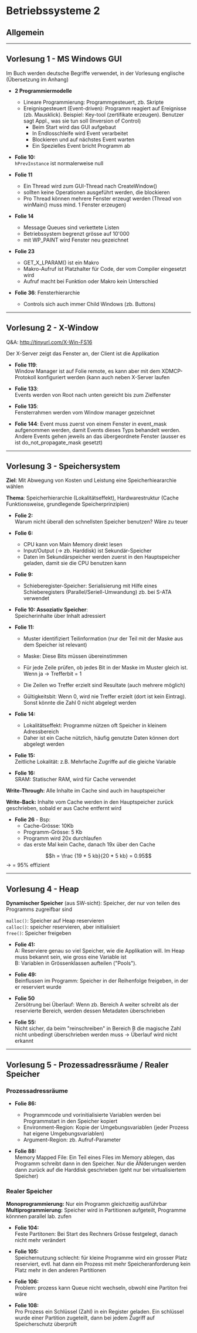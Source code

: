 # Betriebssysteme 2
## Allgemein

---
## Vorlesung 1 - MS Windows GUI

Im Buch werden deutsche Begriffe verwendet, in der Vorlesung englische (Übersetzung im Anhang)

* **2 Programmiermodelle**
    * Lineare Programmierung: Programmgesteuert, zb. Skripte
    * Ereignisgesteuert (Event-driven): Programm reagiert auf Ereignisse (zb. Mausklick). Beispiel: Key-tool (zertifikate erzeugen). Benutzer sagt Appl., was sie tun soll (Inversion of Control)
        * Beim Start wird das GUI aufgebaut
        * In Endlosschleife wird Event verarbeitet
        * Blockieren und auf nächstes Event warten
        * Ein Spezielles Event bricht Programm ab

* **Folie 10:**  
    `hPrevInstance` ist normalerweise null

* **Folie 11**
    * Ein Thread wird zum GUI-Thread nach CreateWindow()
    * sollten keine Operationen ausgeführt werden, die blockieren
    * Pro Thread können mehrere Fenster erzeugt werden (Thread von winMain() muss mind. 1 Fenster erzeugen)

* **Folie 14**
    * Message Queues sind verkettete Listen
    * Betriebssystem begrenzt grösse auf 10'000
    * mit WP_PAINT wird Fenster neu gezeichnet

* **Folie 23**
    * GET_X_LPARAM() ist ein Makro
    * Makro-Aufruf ist Platzhalter für Code, der vom Compiler eingesetzt wird
    * Aufruf macht bei Funktion oder Makro kein Unterschied

* **Folie 36**: Fensterhierarchie
    * Controls sich auch immer Child Windows (zb. Buttons)

---
## Vorlesung 2 - X-Window
Q&A: <http://tinyurl.com/X-Win-FS16>

Der X-Server zeigt das Fenster an, der Client ist die Applikation

* **Folie 119**:  
    Window Manager ist auf Folie remote, es kann aber mit dem XDMCP-Protokoll konfiguriert werden (kann auch neben X-Server laufen

* **Folie 133**:  
    Events werden von Root nach unten gereicht bis zum Zielfenster

* **Folie 135**:  
    Fensterrahmen werden vom Window manager gezeichnet

* **Folie 144**:
    Event muss zuerst von einem Fenster in event_mask aufgenommen werden, damit Events dieses Typs behandelt werden. Andere Events gehen jeweils an das übergeordnete Fenster (ausser es ist do_not_propagate_mask gesetzt)

---
## Vorlesung 3 - Speichersystem
**Ziel**: Mit Abwegung von Kosten und Leistung eine Speicherhieararchie wählen

**Thema**: Speicherhierarchie (Lokalitätseffekt), Hardwarestruktur (Cache Funktionsweise, grundlegende Speicherprinzipien)

* **Folie 2:**  
    Warum nicht überall den schnellsten Speicher benutzen?  Wäre zu teuer

* **Folie 6:**
    * CPU kann von Main Memory direkt lesen
    * Input/Output (-> zb. Harddisk) ist Sekundär-Speicher
    * Daten im Sekundärspeicher werden zuerst in den Hauptspeicher geladen, damit sie die CPU benutzen kann

* **Folie 9:**
    * Schieberegister-Speicher: Serialisierung mit Hilfe eines Schieberegisters (Parallel/Seriell-Umwandung)
    zb. bei S-ATA verwendet

* **Folie 10: Assoziativ Speicher**:  
    Speicherinhalte über Inhalt adressiert

* **Folie 11:**
    * Muster identifiziert Teilinformation (nur der Teil mit der Maske aus dem Speicher ist relevant)
    * Maske: Diese Bits müssen übereinstimmen
    * Für jede Zeile prüfen, ob jedes Bit in der Maske im Muster gleich ist. Wenn ja -> Trefferbit = 1


    * Die Zeilen wo Treffer erzielt sind Resultate (auch mehrere möglich)
    * Gültigkeitsbit: Wenn 0, wird nie Treffer erzielt (dort ist kein Eintrag). Sonst könnte die Zahl 0 nicht abgelegt werden

* **Folie 14:**
    * Lokalitätseffekt: Programme nützen oft Speicher in kleinem Adressbereich
    * Daher ist ein Cache nützlich, häufig genutzte Daten können dort abgelegt werden

* **Folie 15:**  
    Zeitliche Lokalität: z.B. Mehrfache Zugriffe auf die gleiche Variable

* **Folie 16:**  
    SRAM: Statischer RAM, wird für Cache verwendet

**Write-Through:** Alle Inhalte im Cache sind auch im hauptspeicher

**Write-Back:** Inhalte vom Cache werden in den Hauptspeicher zurück geschrieben, sobald er aus Cache entfernt wird

* **Folie 26** - Bsp:  
    * Cache-Grösse: 10Kb
    * Programm-Grösse: 5 Kb
    * Programm wird 20x durchlaufen
    * das erste Mal kein Cache, danach 19x über den Cache

$$h = \frac {19 * 5 kb}{20 * 5 kb} = 0.95$$
-> = 95% effizient

---
## Vorlesung 4 - Heap

**Dynamischer Speicher** (aus SW-sicht): Speicher, der nur von teilen des Programms zugreifbar sind

`malloc()`: Speicher auf Heap reservieren  
`calloc()`: speicher reservieren, aber initialisiert  
`free()`: Speicher freigeben

* **Folie 41:**  
    A: Reserviere genau so viel Speicher, wie die Applikation will. Im Heap muss bekannt sein, wie gross eine Variable ist  
    B: Variablen in Grössenklassen aufteilen ("Pools").

* **Folie 49:**  
    Beinflussen im Programm: Speicher in der Reihenfolge freigeben, in der er reserviert wurde

* **Folie 50**  
    Zersötrung bei Überlauf: Wenn zb. Bereich A weiter schreibt als der reservierte Bereich, werden dessen Metadaten überschrieben

* **Folie 55:**  
    Nicht sicher, da beim "reinschreiben" in Bereich B die magische Zahl nicht unbedingt überschrieben werden muss -> Überlauf wird nicht erkannt

---
## Vorlesung 5 - Prozessadressräume / Realer Speicher

### Prozessadressräume

* **Folie 86:**
    * Programmcode und vorinitialisierte Variablen werden bei Programmstart in den Speicher kopiert
    * Environment-Region: Kopie der Umgebungsvariablen (jeder Prozess hat eigene Umgebungsvariablen)
    * Argument-Region: zb. Aufruf-Parameter

* **Folie 88:**  
    Memory Mapped File: Ein Teil eines Files im Memory ablegen, das Programm schreibt dann in den Speicher. Nur die ÄNderungen werden dann zurück auf die Harddisk geschrieben (geht nur bei virtualisiertem Speicher)
    
### Realer Speicher

**Monoprogrammierung:** Nur ein Programm gleichzeitig ausführbar  
**Multiprogrammierung:** Speicher wird in Partitionen aufgeteilt, Programme könnnen parallel lab. zufen

* **Folie 104:**  
    Feste Partitonen: Bei Start des Rechners Grösse festgelegt, danach nicht mehr verändert

* **Folie 105:**  
    Speichernutzung schlecht: für kleine Programme wird ein grosser Platz reserviert, evtl. hat dann ein Prozess mit mehr Speicheranforderung kein Platz mehr in den anderen Partitionen

* **Folie 106:**  
    Problem: prozess kann Queue nicht wechseln, obwohl eine Partiton frei wäre

* **Folie 108:**  
    Pro Prozess ein Schlüssel (Zahl) in ein Register geladen. Ein schlüssel wurde einer Partition zugeteilt, dann bei jedem Zugriff auf Speicherschutz überprüft
